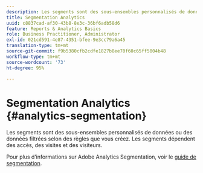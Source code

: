 ```yaml
---
description: Les segments sont des sous-ensembles personnalisés de données ou des données filtrées selon des règles que vous créez. Les segments dépendent des accès, des visites et des visiteurs.
title: Segmentation Analytics
uuid: c8837cad-af30-43b8-8e3c-36bf6adb58d6
feature: Reports & Analytics Basics
role: Business Practitioner, Administrator
exl-id: 021cd591-4e87-4351-bfee-9e3cc79a6a45
translation-type: tm+mt
source-git-commit: f9b5380cfb2cdfe1827b8ee70f60c65ff5004b48
workflow-type: tm+mt
source-wordcount: '73'
ht-degree: 95%

---
```


# Segmentation Analytics {#analytics-segmentation}

Les segments sont des sous-ensembles personnalisés de données ou des données filtrées selon des règles que vous créez. Les segments dépendent des accès, des visites et des visiteurs.

Pour plus d’informations sur Adobe Analytics Segmentation, voir le [guide de segmentation](https://docs.adobe.com/content/help/fr-FR/analytics/components/segmentation/seg-home.html).
